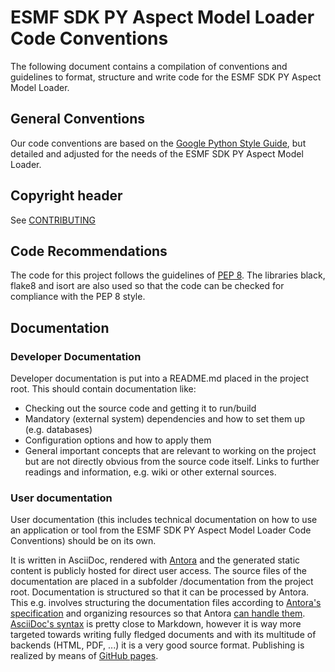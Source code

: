# ESMF SDK PY Aspect Model Loader Code Conventions

The following document contains a compilation of conventions and guidelines to format, 
structure and write code for the ESMF SDK PY Aspect Model Loader.

## General Conventions

Our code conventions are based on the [Google Python Style Guide](https://google.github.io/styleguide/pyguide.html), 
but detailed and adjusted for the needs of the ESMF SDK PY Aspect Model Loader.
 
## Copyright header
See [CONTRIBUTING](CONTRIBUTING.md)

## Code Recommendations

The code for this project follows the guidelines of [PEP 8](https://peps.python.org/pep-0008/).
The libraries black, flake8 and isort are also used so that the code can be checked for compliance with the PEP 8 style.

## Documentation

### Developer Documentation
Developer documentation is put into a README.md placed in the project root. This should contain documentation like:
* Checking out the source code and getting it to run/build
* Mandatory (external system) dependencies and how to set them up (e.g. databases)
* Configuration options and how to apply them
* General important concepts that are relevant to working on the project but are not directly obvious from the source code
  itself. Links to further readings and information, e.g. wiki or other external sources.

### User documentation

User documentation (this includes technical documentation on how to use an application or tool from the 
ESMF SDK PY Aspect Model Loader Code Conventions) should be on its own.

It is written in AsciiDoc, rendered with [Antora](https://antora.org) and the generated static content is
publicly hosted for direct user access.
The source files of the documentation are placed in a subfolder /documentation from the project root.
Documentation is structured so that it can be processed by Antora. This e.g. involves structuring the documentation files
according to [Antora's specification](https://docs.antora.org/antora/2.3/organize-content-files/) and organizing resources
so that Antora [can handle them](https://docs.antora.org/antora/2.3/page/resource-id/).
[AsciiDoc's syntax](https://docs.antora.org/antora/2.3/asciidoc/asciidoc/) is pretty close to Markdown, however it is
way more targeted towards writing fully fledged documents and with its multitude of backends (HTML, PDF, ...) it is a
very good source format.
Publishing is realized by means of [GitHub pages](https://docs.antora.org/antora/2.3/publish-to-github-pages/).

